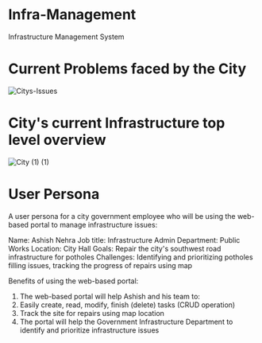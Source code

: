 # Infra-Management

Infrastructure Management System 

# Current Problems faced by the City

![Citys-Issues](https://github.com/MiHawkStackOverFlow/Infra-Management/assets/20744146/6a36faad-8b48-43b2-8eb7-4b6370d85cb0)

# City's current Infrastructure top level overview

![City (1) (1)](https://github.com/MiHawkStackOverFlow/Infra-Management/assets/20744146/e3dec576-fba8-40c5-9d44-d38f827bce9d)

# User Persona 

A user persona for a city government employee who will be using the web-based portal to manage infrastructure issues:

Name: Ashish Nehra
Job title: Infrastructure Admin
Department: Public Works
Location: City Hall
Goals: Repair the city's southwest road infrastructure for potholes
Challenges: Identifying and prioritizing potholes filling issues, tracking the progress of repairs using map

Benefits of using the web-based portal: 
1. The web-based portal will help Ashish and his team to:
2. Easily create, read, modify, finish (delete) tasks (CRUD operation)
3. Track the site for repairs using map location
4. The portal will help the Government Infrastructure Department to identify and prioritize infrastructure issues
